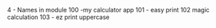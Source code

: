 4 - Names in module
100 -my calculator app
101 - easy print
102 magic calculation
103 - ez print uppercase
